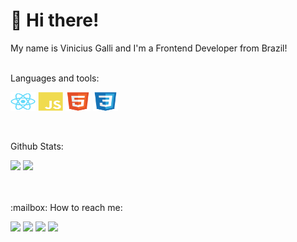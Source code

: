 

# :wave: Hi there!

My name is Vinicius Galli and I'm a Frontend Developer from Brazil!
<br>
<br>
<div>
  <p> Languages and tools:</p>
  <div style="display: inline_block">
  <img align="center" alt="vinniegalli-react" height="30" width="40" src="https://raw.githubusercontent.com/devicons/devicon/master/icons/react/react-original.svg">
  <img align="center" alt="vinniegalli-Js" height="30" width="40" src="https://raw.githubusercontent.com/devicons/devicon/master/icons/javascript/javascript-plain.svg">
  <img align="center" alt="vinniegalli-HTML" height="30" width="40" src="https://raw.githubusercontent.com/devicons/devicon/master/icons/html5/html5-original.svg">
  <img align="center" alt="vinniegalli-CSS" height="30" width="40" src="https://raw.githubusercontent.com/devicons/devicon/master/icons/css3/css3-original.svg">
</div>
<br>
<br>
<div>
  <p>Github Stats:</p>
  <img height="180em" src="https://github-readme-stats.vercel.app/api?username=vinniegalli&theme=blue-green"/>
  <img height="180em" src="https://github-readme-stats.vercel.app/api/top-langs/?username=vinniegalli&theme=blue-green"/>
</div>
<br>
<br>
<p>:mailbox: How to reach me:</p>

<div> 

  <a href="https://instagram.com/vinniegalli" target="_blank"><img src="https://img.shields.io/badge/-Instagram-%23E4405F?style=for-the-badge&logo=instagram&logoColor=white" target="_blank"></a>
  <a href = "mailto:vinniegalli@gmail.com"><img src="https://img.shields.io/badge/-Gmail-%23333?style=for-the-badge&logo=gmail&logoColor=white" target="_blank"></a>
  <a href="https://www.linkedin.com/in/vinicius-galli/" target="_blank"><img src="https://img.shields.io/badge/-LinkedIn-%230077B5?style=for-the-badge&logo=linkedin&logoColor=white" target="_blank"></a> 
  <a href="https://github.com/vinniegalli"><img src="https://img.shields.io/badge/GitHub-100000?style=for-the-badge&logo=github&logoColor=white"/></a>
 
  <!-- ![Snake animation](https://github.com/vinniegalli/vinniegalli/blob/output/github-contribution-grid-snake.svg) -->
 
</div>
 
 
